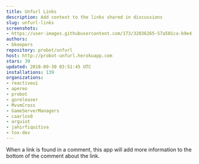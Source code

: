 ```yaml
---
title: Unfurl Links
description: Add context to the links shared in discussions
slug: unfurl-links
screenshots:
- https://user-images.githubusercontent.com/173/32036265-57a501ca-b9e4-11e7-9db3-52374fb7290c.png
authors:
- bkeepers
repository: probot/unfurl
host: http://probot-unfurl.herokuapp.com
stars: 39
updated: 2018-09-30 03:51:45 UTC
installations: 139
organizations:
- reactiveui
- apereo
- probot
- goreleaser
- MvvmCross
- GameServerManagers
- caarlos0
- arguiot
- jahirfiquitiva
- tox-dev
---
```


When a link is found in a comment, this app will add more information to the bottom of the comment about the link.
